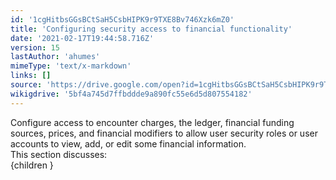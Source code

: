 ```yaml
---
id: '1cgHitbsGGsBCtSaH5CsbHIPK9r9TXE8Bv746Xzk6mZ0'
title: 'Configuring security access to financial functionality'
date: '2021-02-17T19:44:58.716Z'
version: 15
lastAuthor: 'ahumes'
mimeType: 'text/x-markdown'
links: []
source: 'https://drive.google.com/open?id=1cgHitbsGGsBCtSaH5CsbHIPK9r9TXE8Bv746Xzk6mZ0'
wikigdrive: '5bf4a745d7ffbddde9a890fc55e6d5d807554182'
---
```

Configure access to encounter charges, the ledger, financial funding sources, prices, and financial modifiers to allow user security roles or user accounts to view, add, or edit some financial information.  
This section discusses:  
{children }
